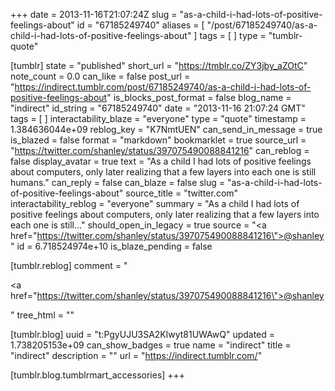 +++
date = 2013-11-16T21:07:24Z
slug = "as-a-child-i-had-lots-of-positive-feelings-about"
id = "67185249740"
aliases = [ "/post/67185249740/as-a-child-i-had-lots-of-positive-feelings-about" ]
tags = [ ]
type = "tumblr-quote"

[tumblr]
state = "published"
short_url = "https://tmblr.co/ZY3jby_aZOtC"
note_count = 0.0
can_like = false
post_url = "https://indirect.tumblr.com/post/67185249740/as-a-child-i-had-lots-of-positive-feelings-about"
is_blocks_post_format = false
blog_name = "indirect"
id_string = "67185249740"
date = "2013-11-16 21:07:24 GMT"
tags = [ ]
interactability_blaze = "everyone"
type = "quote"
timestamp = 1.384636044e+09
reblog_key = "K7NmtUEN"
can_send_in_message = true
is_blazed = false
format = "markdown"
bookmarklet = true
source_url = "https://twitter.com/shanley/status/397075490088841216"
can_reblog = false
display_avatar = true
text = "As a child I had lots of positive feelings about computers, only later realizing that a few layers into each one is still humans."
can_reply = false
can_blaze = false
slug = "as-a-child-i-had-lots-of-positive-feelings-about"
source_title = "twitter.com"
interactability_reblog = "everyone"
summary = "As a child I had lots of positive feelings about computers, only later realizing that a few layers into each one is still..."
should_open_in_legacy = true
source = "<a href=\"https://twitter.com/shanley/status/397075490088841216\">@shanley</a>"
id = 6.718524974e+10
is_blaze_pending = false

[tumblr.reblog]
comment = "<p><a href=\"https://twitter.com/shanley/status/397075490088841216\">@shanley</a></p>"
tree_html = ""

[tumblr.blog]
uuid = "t:PgyUJU3SA2Klwyt81UWAwQ"
updated = 1.738205153e+09
can_show_badges = true
name = "indirect"
title = "indirect"
description = ""
url = "https://indirect.tumblr.com/"

[tumblr.blog.tumblrmart_accessories]
+++
